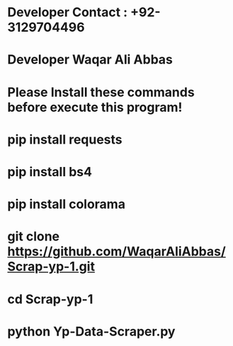# Developer Contact : +92-3129704496
# Developer Waqar Ali Abbas
# Please Install these commands before execute this program!
# pip install requests
# pip install bs4
# pip install colorama
# git clone https://github.com/WaqarAliAbbas/Scrap-yp-1.git
# cd Scrap-yp-1
# python Yp-Data-Scraper.py
